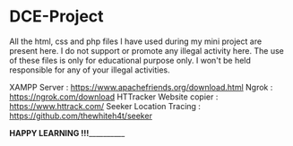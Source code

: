 # DCE-Project
All the html, css and php files I have used during my mini project are present here.
I do not support or promote any illegal activity here. The use of these files is only for educational purpose only. I won't be held responsible for any of your illegal activities.

XAMPP Server : https://www.apachefriends.org/download.html
Ngrok : https://ngrok.com/download
HTTracker Website copier : https://www.httrack.com/
Seeker Location Tracing : https://github.com/thewhiteh4t/seeker


____________________________________________________________________________HAPPY LEARNING !!!______________________________________________________________________________________
